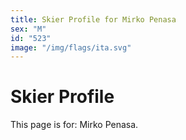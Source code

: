 ```yaml
---
title: Skier Profile for Mirko Penasa
sex: "M"
id: "523"
image: "/img/flags/ita.svg" 
---
```


# Skier Profile

This page is for: Mirko Penasa.
    